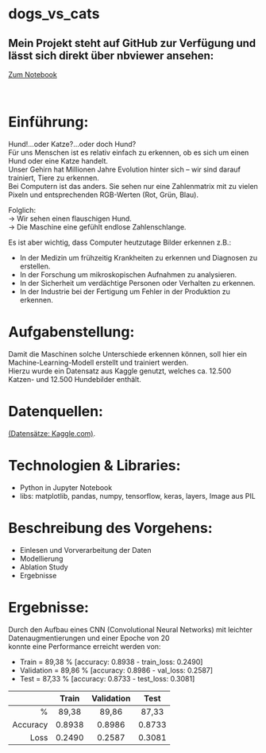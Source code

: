 # dogs_vs_cats
## Mein Projekt steht auf GitHub zur Verfügung und lässt sich direkt über nbviewer ansehen: 
[Zum Notebook](https://nbviewer.org/github/heckmann-a/dogs_vs_cats/blob/main/Dogs_vs_Cats.ipynb)

&nbsp;
# Einführung:
Hund!...oder Katze?...oder doch Hund?\
Für uns Menschen ist es relativ einfach zu erkennen, ob es sich um einen Hund oder eine Katze handelt.\
Unser Gehirn hat Millionen Jahre Evolution hinter sich – wir sind darauf trainiert, Tiere zu erkennen.\
Bei Computern ist das anders. Sie sehen nur eine Zahlenmatrix mit zu vielen Pixeln und entsprechenden RGB-Werten (Rot, Grün, Blau).

Folglich:\
-> Wir sehen einen flauschigen Hund.\
-> Die Maschine eine gefühlt endlose Zahlenschlange.

Es ist aber wichtig, dass Computer heutzutage Bilder erkennen z.B.:

* In der Medizin um frühzeitig Krankheiten zu erkennen und Diagnosen zu erstellen.
* In der Forschung um mikroskopischen Aufnahmen zu analysieren.
* In der Sicherheit um verdächtige Personen oder Verhalten zu erkennen.
* In der Industrie bei der Fertigung um Fehler in der Produktion zu erkennen.

# Aufgabenstellung:
Damit die Maschinen solche Unterschiede erkennen können, soll hier ein Machine-Learning-Modell erstellt und trainiert werden.\
Hierzu wurde ein Datensatz aus Kaggle genutzt, welches ca. 12.500 Katzen- und 12.500 Hundebilder enthält.

# Datenquellen:
[(Datensätze: Kaggle.com)](https://www.kaggle.com/datasets/karakaggle/kaggle-cat-vs-dog-dataset?select=kagglecatsanddogs_3367a).

# Technologien & Libraries:
* Python in Jupyter Notebook
* libs: matplotlib, pandas, numpy, tensorflow, keras, layers, Image aus PIL

# Beschreibung des Vorgehens:
* Einlesen und Vorverarbeitung der Daten
* Modellierung
* Ablation Study
* Ergebnisse

# Ergebnisse:
Durch den Aufbau eines CNN (Convolutional Neural Networks) mit leichter Datenaugmentierungen und einer Epoche von 20\
konnte eine Performance erreicht werden von:
* Train = 89,38 % [accuracy: 0.8938 - train_loss: 0.2490]
* Validation = 89,86 % [accuracy: 0.8986 - val_loss: 0.2587]
* Test = 87,33 % [accuracy: 0.8733 - test_loss: 0.3081]

|          | Train   |Validation| Test     |
|----------:|:----------:|:----------:|:----------:|
| %        | 89,38    | 89,86    | 87,33    |
| Accuracy | 0.8938   | 0.8986   | 0.8733   |
| Loss     | 0.2490   | 0.2587   | 0.3081   |
